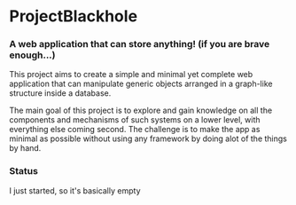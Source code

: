 # ProjectBlackhole
### A web application that can store anything! (if you are brave enough...)

This project aims to create a simple and minimal yet complete web application that can manipulate generic objects arranged in a graph-like structure inside a database.

The main goal of this project is to explore and gain knowledge on all the components and mechanisms of such systems on a lower level,
with everything else coming second. The challenge is to make the app as minimal as possible without using any framework by doing alot of the things by hand.

### Status
I just started, so it's basically empty
